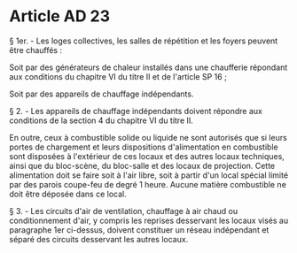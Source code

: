 # Article AD 23

§ 1er. - Les loges collectives, les salles de répétition et les foyers peuvent être chauffés :

Soit par des générateurs de chaleur installés dans une chaufferie répondant aux conditions du chapitre VI du titre II et de l'article SP 16 ;

Soit par des appareils de chauffage indépendants.

§ 2. - Les appareils de chauffage indépendants doivent répondre aux conditions de la section 4 du chapitre VI du titre II.

En outre, ceux à combustible solide ou liquide ne sont autorisés que si leurs portes de chargement et leurs dispositions d'alimentation en combustible sont disposées à l'extérieur de ces locaux et des autres locaux techniques, ainsi que du bloc-scène, du bloc-salle et des locaux de projection. Cette alimentation doit se faire soit à l'air libre, soit à partir d'un local spécial limité par des parois coupe-feu de degré 1 heure. Aucune matière combustible ne doit être déposée dans ce local.

§ 3. - Les circuits d'air de ventilation, chauffage à air chaud ou conditionnement d'air, y compris les reprises desservant les locaux visés au paragraphe 1er ci-dessus, doivent constituer un réseau indépendant et séparé des circuits desservant les autres locaux.
